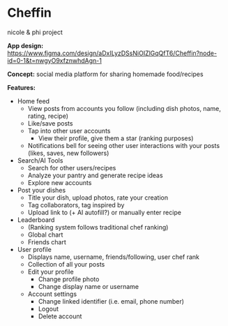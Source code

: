 # Cheffin
nicole &amp; phi project

**App design:** https://www.figma.com/design/aDxILyzDSsNiOIZlGqQfT6/Cheffin?node-id=0-1&t=nwgyO9xfznwhdAgn-1

**Concept:** social media platform for sharing homemade food/recipes

**Features:**
* Home feed
  * View posts from accounts you follow (including dish photos, name, rating, recipe)
  * Like/save posts 
  * Tap into other user accounts
    * View their profile, give them a star (ranking purposes)
  * Notifications bell for seeing other user interactions with your posts (likes, saves, new followers) 
* Search/AI Tools
  * Search for other users/recipes
  * Analyze your pantry and generate recipe ideas
  * Explore new accounts
* Post your dishes
  * Title your dish, upload photos, rate your creation
  * Tag collaborators, tag inspired by
  * Upload link to (+ AI autofill?) or manually enter recipe 
* Leaderboard
  * (Ranking system follows traditional chef ranking)
  * Global chart 
  * Friends chart
* User profile
  * Displays name, username, friends/following, user chef rank
  * Collection of all your posts
  * Edit your profile
    * Change profile photo
    * Change display name or username
  * Account settings
    * Change linked identifier (i.e. email, phone number) 
    * Logout 
    * Delete account
